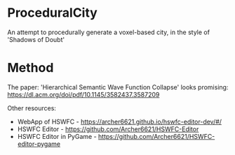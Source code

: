 # ProceduralCity
An attempt to procedurally generate a voxel-based city, in the style of 'Shadows of Doubt'

# Method
The paper: 'Hierarchical Semantic Wave Function Collapse' looks promising: https://dl.acm.org/doi/pdf/10.1145/3582437.3587209

Other resources:
* WebApp of HSWFC - https://archer6621.github.io/hswfc-editor-dev/#/
* HSWFC Editor - https://github.com/Archer6621/HSWFC-Editor
* HSWFC Editor in PyGame - https://github.com/Archer6621/HSWFC-editor-pygame
